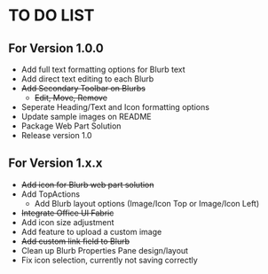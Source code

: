 # TO DO LIST

## For Version 1.0.0
- Add full text formatting options for Blurb text
- Add direct text editing to each Blurb
- ~~Add Secondary Toolbar on Blurbs~~
    - ~~Edit, Move, Remove~~ 
- Seperate Heading/Text and Icon formatting options
- Update sample images on README
- Package Web Part Solution
- Release version 1.0

## For Version 1.x.x
- ~~Add icon for Blurb web part solution~~
- Add TopActions
    - Add Blurb layout options (Image/Icon Top or Image/Icon Left)
- ~~Integrate Office UI Fabric~~
- Add icon size adjustment
- Add feature to upload a custom image
- ~~Add custom link field to Blurb~~
- Clean up Blurb Properties Pane design/layout
- Fix icon selection, currently not saving correctly